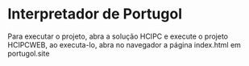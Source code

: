 # Interpretador de Portugol

Para executar o projeto, abra a solução HCIPC e execute o projeto HCIPCWEB, ao executa-lo, abra no navegador a página index.html em portugol.site
